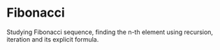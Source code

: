 # Fibonacci
Studying Fibonacci sequence, finding the n-th element using recursion, iteration and its explicit formula.
